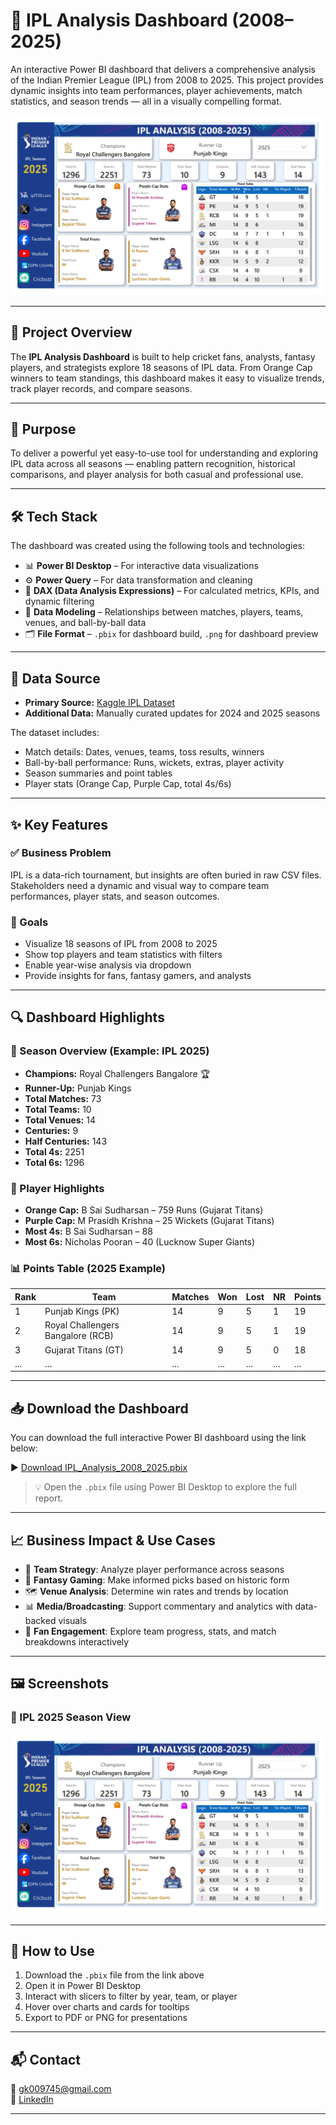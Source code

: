 # 🏏 IPL Analysis Dashboard (2008–2025)

An interactive Power BI dashboard that delivers a comprehensive analysis of the Indian Premier League (IPL) from 2008 to 2025. This project provides dynamic insights into team performances, player achievements, match statistics, and season trends — all in a visually compelling format.

![Dashboard Preview](https://github.com/GUDDU430/IPL-Analysis-2008-2025-/blob/main/IPL_Analysis_2008_2025_v1_pages-to-jpg-0001.jpg)

---

## 📌 Project Overview

The **IPL Analysis Dashboard** is built to help cricket fans, analysts, fantasy players, and strategists explore 18 seasons of IPL data. From Orange Cap winners to team standings, this dashboard makes it easy to visualize trends, track player records, and compare seasons.

---

## 🎯 Purpose

To deliver a powerful yet easy-to-use tool for understanding and exploring IPL data across all seasons — enabling pattern recognition, historical comparisons, and player analysis for both casual and professional use.

---

## 🛠️ Tech Stack

The dashboard was created using the following tools and technologies:

- 📊 **Power BI Desktop** – For interactive data visualizations
- ⚙️ **Power Query** – For data transformation and cleaning
- 🧠 **DAX (Data Analysis Expressions)** – For calculated metrics, KPIs, and dynamic filtering
- 🔗 **Data Modeling** – Relationships between matches, players, teams, venues, and ball-by-ball data
- 🗂️ **File Format** – `.pbix` for dashboard build, `.png` for dashboard preview

---

## 📂 Data Source

- **Primary Source:** [Kaggle IPL Dataset](https://www.kaggle.com/datasets)
- **Additional Data:** Manually curated updates for 2024 and 2025 seasons

The dataset includes:
- Match details: Dates, venues, teams, toss results, winners
- Ball-by-ball performance: Runs, wickets, extras, player activity
- Season summaries and point tables
- Player stats (Orange Cap, Purple Cap, total 4s/6s)

---

## ✨ Key Features

### ✅ Business Problem
IPL is a data-rich tournament, but insights are often buried in raw CSV files. Stakeholders need a dynamic and visual way to compare team performances, player stats, and season outcomes.

### 🎯 Goals
- Visualize 18 seasons of IPL from 2008 to 2025
- Show top players and team statistics with filters
- Enable year-wise analysis via dropdown
- Provide insights for fans, fantasy gamers, and analysts

---

## 🔍 Dashboard Highlights

### 📌 Season Overview (Example: IPL 2025)

- **Champions:** Royal Challengers Bangalore 🏆  
- **Runner-Up:** Punjab Kings  
- **Total Matches:** 73  
- **Total Teams:** 10  
- **Total Venues:** 14  
- **Centuries:** 9  
- **Half Centuries:** 143  
- **Total 4s:** 2251  
- **Total 6s:** 1296  

### 🧢 Player Highlights

- **Orange Cap:** B Sai Sudharsan – 759 Runs (Gujarat Titans)  
- **Purple Cap:** M Prasidh Krishna – 25 Wickets (Gujarat Titans)  
- **Most 4s:** B Sai Sudharsan – 88  
- **Most 6s:** Nicholas Pooran – 40 (Lucknow Super Giants)

### 📊 Points Table (2025 Example)

| Rank | Team | Matches | Won | Lost | NR | Points |
|------|------|---------|-----|------|----|--------|
| 1 | Punjab Kings (PK) | 14 | 9 | 5 | 1 | 19 |
| 2 | Royal Challengers Bangalore (RCB) | 14 | 9 | 5 | 1 | 19 |
| 3 | Gujarat Titans (GT) | 14 | 9 | 5 | 0 | 18 |
| ... | ... | ... | ... | ... | ... | ... |

---

## 📥 Download the Dashboard

You can download the full interactive Power BI dashboard using the link below:

▶️ [Download IPL_Analysis_2008_2025.pbix](https://github.com/GUDDU430/IPL-Analysis-2008-2025-/raw/main/IPL_Analysis_2008_2025_v1.pbix)

> 💡 Open the `.pbix` file using Power BI Desktop to explore the full report.

---

## 📈 Business Impact & Use Cases

- 🎯 **Team Strategy**: Analyze player performance across seasons  
- 🧠 **Fantasy Gaming**: Make informed picks based on historic form  
- 🗺️ **Venue Analysis**: Determine win rates and trends by location  
- 📊 **Media/Broadcasting**: Support commentary and analytics with data-backed visuals  
- 🧳 **Fan Engagement**: Explore team progress, stats, and match breakdowns interactively  

---

## 🖼️ Screenshots

### 🔹 IPL 2025 Season View

![IPL 2025 Screenshot](https://github.com/GUDDU430/IPL-Analysis-2008-2025-/blob/main/IPL_Analysis_2008_2025_v1_pages-to-jpg-0001.jpg)

---

## 🚀 How to Use

1. Download the `.pbix` file from the link above
2. Open it in Power BI Desktop
3. Interact with slicers to filter by year, team, or player
4. Hover over charts and cards for tooltips
5. Export to PDF or PNG for presentations

---

## 📬 Contact

📧 [gk009745@gmail.com](mailto:gk009745@gmail.com)  
📱 [LinkedIn](https://www.linkedin.com/in/guddu-kumar-567012289?utm_source=share&utm_campaign=share_via&utm_content=profile&utm_medium=android_app)  
<!--📊 Portfolio: [YourPortfolio.com](https://yourportfolio.com)-->

---
